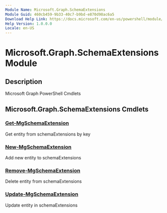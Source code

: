 ```yaml
---
Module Name: Microsoft.Graph.SchemaExtensions
Module Guid: 460cb459-9b33-40c7-b9bd-e870d98ac6a5
Download Help Link: https://docs.microsoft.com/en-us/powershell/module/microsoft.graph.schemaextensions
Help Version: 1.0.0.0
Locale: en-US
---
```


# Microsoft.Graph.SchemaExtensions Module
## Description
Microsoft Graph PowerShell Cmdlets

## Microsoft.Graph.SchemaExtensions Cmdlets
### [Get-MgSchemaExtension](Get-MgSchemaExtension.md)
Get entity from schemaExtensions by key

### [New-MgSchemaExtension](New-MgSchemaExtension.md)
Add new entity to schemaExtensions

### [Remove-MgSchemaExtension](Remove-MgSchemaExtension.md)
Delete entity from schemaExtensions

### [Update-MgSchemaExtension](Update-MgSchemaExtension.md)
Update entity in schemaExtensions

